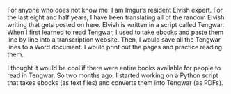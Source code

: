 For anyone who does not know me: I am Imgur’s resident Elvish expert. For the last eight and half years, I have been translating all of the random Elvish writing that gets posted on here. Elvish is written in a script called Tengwar. When I first learned to read Tengwar, I used to take ebooks and paste them line by line into a transcription website. Then, I would save all the Tengwar lines to a Word document. I would print out the pages and practice reading them. 

I thought it would be cool if there were entire books available for people to read in Tengwar. So two months ago, I started working on a Python script that takes ebooks (as text files) and converts them into Tengwar (as PDFs).